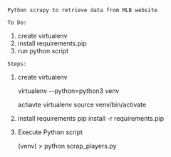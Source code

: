 ```
Python scrapy to retrieve data from MLB website
```

```
To Do:
```

1. create virtualenv
2. install requirements.pip
3. run python script


```
Steps:
```

1. create virtualenv

   virtualenv --python=python3 venv

   actiavte virtualenv
   source venv/bin/activate


2. install requirements
   pip install -r requirements.pip

3. Execute Python script

   (venv) > python scrap_players.py


